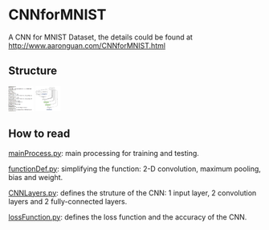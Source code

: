 # CNNforMNIST
A CNN for MNIST Dataset, the details could be found at http://www.aaronguan.com/CNNforMNIST.html

## Structure

<img src="https://github.com/aaronzguan/CNNforMNIST/blob/master/stucture.png" width="50" height="50"/>

<img src="https://github.com/aaronzguan/CNNforMNIST/blob/master/stucture_graph.png" width="50" height="50"/>

## How to read

[mainProcess.py](/mainProcess.py): main processing for training and testing.

[functionDef.py](/functionDef.py): simplifying the function: 2-D convolution, maximum pooling, bias and weight.

[CNNLayers.py](/CNNLayers.py): defines the struture of the CNN: 1 input layer, 2 convolution layers and 2 fully-connected layers.

[lossFunction.py](/lossFunction.py): defines the loss function and the accuracy of the CNN.
